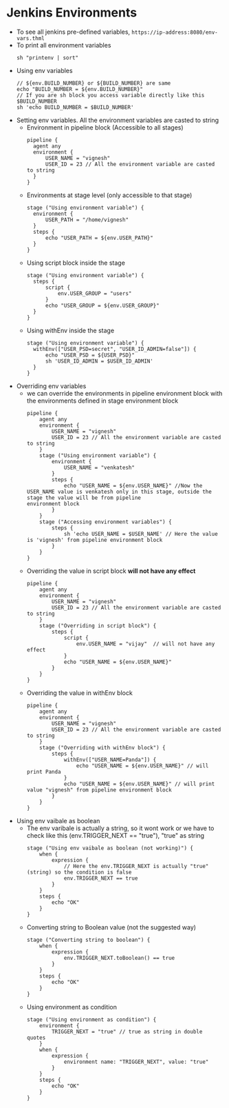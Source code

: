 # Jenkins Environments

* To see all jenkins pre-defined variables, `https://ip-address:8080/env-vars.thml`
* To print all environment variables
  ```
  sh "printenv | sort"
  ```
* Using env variables
  ```
  // ${env.BUILD_NUMBER} or ${BUILD_NUMBER} are same
  echo "BUILD_NUMBER = ${env.BUILD_NUMBER}"
  // If you are sh block you access variable directly like this $BUILD_NUMBER
  sh 'echo BUILD_NUMBER = $BUILD_NUMBER'
  ```
* Setting env variables. All the environment variables are casted to string
  * Environment in pipeline block (Accessible to all stages)
    ```
    pipeline {
      agent any
      environment {
          USER_NAME = "vignesh"
          USER_ID = 23 // All the environment variable are casted to string
      }
    }
    ```
  * Environments at stage level (only accessible to that stage)
    ```
    stage ("Using environment variable") {
      environment {
          USER_PATH = "/home/vignesh"
      }
      steps {
          echo "USER_PATH = ${env.USER_PATH}"
      }
    }
    ```
  * Using script block inside the stage
    ```
    stage ("Using environment variable") {
      steps {
          script {
              env.USER_GROUP = "users"
          }
          echo "USER_GROUP = ${env.USER_GROUP}"
      }
    }
    ```
  * Using withEnv inside the stage
    ```
    stage ("Using environment variable") {
      withEnv(["USER_PSD=secret", "USER_ID_ADMIN=false"]) {
          echo "USER_PSD = ${USER_PSD}"
          sh 'USER_ID_ADMIN = $USER_ID_ADMIN'
      }
    }
    ```
* Overriding env variables
  * we can override the environments in pipeline environment block with the environments defined in stage environment block
    ```
    pipeline {
        agent any
        environment {
            USER_NAME = "vignesh"
            USER_ID = 23 // All the environment variable are casted to string
        }
        stage ("Using environment variable") {
            environment {
                USER_NAME = "venkatesh"
            }
            steps {
                echo "USER_NAME = ${env.USER_NAME}" //Now the USER_NAME value is venkatesh only in this stage, outside the stage the value will be from pipeline                   environment block
            }
        }
        stage ("Accessing environment variables") {
            steps {
                sh 'echo USER_NAME = $USER_NAME' // Here the value is 'vignesh' from pipeline environment block
            }
        }
    }
    ```
  * Overriding the value in script block **will not have any effect**
    ```
    pipeline {
        agent any
        environment {
            USER_NAME = "vignesh"
            USER_ID = 23 // All the environment variable are casted to string
        }
        stage ("Overriding in script block") {
            steps {
                script {
                    env.USER_NAME = "vijay"  // will not have any effect
                }
                echo "USER_NAME = ${env.USER_NAME}"
            }
        }
    }
    ```
  * Overriding the value in withEnv block
    ```
    pipeline {
        agent any
        environment {
            USER_NAME = "vignesh"
            USER_ID = 23 // All the environment variable are casted to string
        }
        stage ("Overriding with withEnv block") {
            steps {
                withEnv(["USER_NAME=Panda"]) {
                    echo "USER_NAME = ${env.USER_NAME}" // will print Panda
                }
                echo "USER_NAME = ${env.USER_NAME}" // will print value "vignesh" from pipeline environment block
            }
        }
    }
    ```
* Using env vaibale as boolean
  * The env varibale is actually a string, so it wont work or we have to check like this (env.TRIGGER_NEXT == "true"), "true" as string
    ```
    stage ("Using env vaibale as boolean (not working)") {
        when {
            expression {
                // Here the env.TRIGGER_NEXT is actually "true" (string) so the condition is false
                env.TRIGGER_NEXT == true
            }
        }
        steps {
            echo "OK"
        }
    }
    ```
  * Converting string to Boolean value (not the suggested way)
    ```
    stage ("Converting string to boolean") {
        when {
            expression {
                env.TRIGGER_NEXT.toBoolean() == true
            }
        }
        steps {
            echo "OK"
        }
    }
    ```
  * Using environment as condition
    ```
    stage ("Using environment as condition") {
        environment {
            TRIGGER_NEXT = "true" // true as string in double quotes
        }
        when {
            expression {
                environment name: "TRIGGER_NEXT", value: "true"
            }
        }
        steps {
            echo "OK"
        }
    }
    ```
